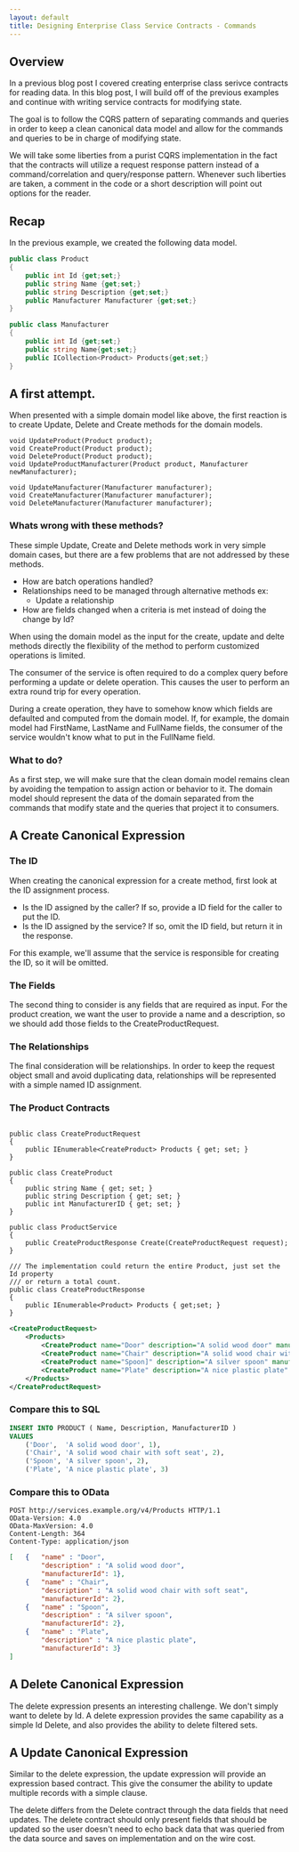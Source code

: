 ```yaml
---
layout: default
title: Designing Enterprise Class Service Contracts - Commands
---
```


## Overview
In a previous blog post I covered creating enterprise class serivce contracts for reading data. 
In this blog post, I will build off of the previous examples and continue with writing service contracts
for modifying state. 

The goal is to follow the CQRS pattern of separating commands and queries in order to keep a clean 
canonical data model and allow for the commands and queries to be in charge of modifying state. 

We will take some liberties from a purist CQRS implementation in the fact that the contracts will 
utilize a request response pattern instead of a command/correlation and query/response pattern. 
Whenever such liberties are taken, a comment in the code or a short description will point out 
options for the reader. 

## Recap

In the previous example, we created the following data model.

```csharp
public class Product
{
    public int Id {get;set;}
    public string Name {get;set;}
    public string Description {get;set;}  
    public Manufacturer Manufacturer {get;set;}
}

public class Manufacturer
{
	public int Id {get;set;}
	public string Name{get;set;}
	public ICollection<Product> Products{get;set;}
}
```

## A first attempt.

When presented with a simple domain model like above, 
the first reaction is to create Update, Delete and Create methods for the domain models.

```CSharp
void UpdateProduct(Product product);
void CreateProduct(Product product);
void DeleteProduct(Product product);
void UpdateProductManufacturer(Product product, Manufacturer newManufacturer);
```

```CSharp
void UpdateManufacturer(Manufacturer manufacturer);
void CreateManufacturer(Manufacturer manufacturer);
void DeleteManufacturer(Manufacturer manufacturer);
```

### Whats wrong with these methods?

These simple Update, Create and Delete methods work in very simple domain cases, 
but there are a few problems that are not addressed by these methods.

* How are batch operations handled?
* Relationships need to be managed through alternative methods ex: 
	* Update a relationship
* How are fields changed when a criteria is met instead of doing the change by Id?
	
When using the domain model as the input for the create, update and delte methods directly
the flexibility of the method to perform customized operations is limited. 

The consumer of the service is often required to do a complex query before performing 
a update or delete operation. This causes the user to perform an extra round trip for every operation. 
 
During a create operation, they have to somehow know which fields are defaulted and computed from 
the domain model. If, for example, the domain model had FirstName, LastName and FullName fields, 
the consumer of the service wouldn't know what to put in the FullName field. 

### What to do?

As a first step, we will make sure that the clean domain model remains clean by avoiding the tempation
to assign action or behavior to it. The domain model should represent the data of the domain
separated from the commands that modify state and the queries that project it to consumers. 

## A Create Canonical Expression

### The ID

When creating the canonical expression for a create method, first look at the ID assignment
process. 

* Is the ID assigned by the caller? If so, provide a ID field for the caller to put the ID.
* Is the ID assigned by the service? If so, omit the ID field, but return it in the response.

For this example, we'll assume that the service is responsible for creating the ID, so it will be omitted.

### The Fields
The second thing to consider is any fields that are required as input. 
For the product creation, we want the user to provide a name and a description, so 
we should add those fields to the CreateProductRequest. 

### The Relationships
The final consideration will be relationships. In order to keep the request object small
and avoid duplicating data, relationships will be represented with a simple named ID assignment. 

### The Product Contracts

```CSharp

public class CreateProductRequest
{
	public IEnumerable<CreateProduct> Products { get; set; }
}

public class CreateProduct
{
	public string Name { get; set; }
	public string Description { get; set; }
	public int ManufacturerID { get; set; }
}

public class ProductService
{
	public CreateProductResponse Create(CreateProductRequest request);
}

/// The implementation could return the entire Product, just set the Id property
/// or return a total count. 
public class CreateProductResponse
{
	public IEnumerable<Product> Products { get;set; }
}

```

```XML
<CreateProductRequest>
	<Products>
		<CreateProduct name="Door" description="A solid wood door" manufacturerId="1" />
		<CreateProduct name="Chair" description="A solid wood chair with soft seat" manufacturerId="2" />
		<CreateProduct name="Spoon]" description="A silver spoon" manufacturerId="2" />
		<CreateProduct name="Plate" description="A nice plastic plate" manufacturerId="3" />
	</Products>
</CreateProductRequest>
```

### Compare this to SQL

```SQL
INSERT INTO PRODUCT ( Name, Description, ManufacturerID )
VALUES
	('Door',  'A solid wood door', 1),
	('Chair', 'A solid wood chair with soft seat', 2),
	('Spoon', 'A silver spoon', 2),
	('Plate', 'A nice plastic plate', 3)
```

### Compare this to OData

```
POST http://services.example.org/v4/Products HTTP/1.1
OData-Version: 4.0
OData-MaxVersion: 4.0
Content-Length: 364
Content-Type: application/json
```

```JSON
[	{	"name" : "Door",
		"description" : "A solid wood door",
		"manufacturerId": 1},
	{	"name" : "Chair",
		"description" : "A solid wood chair with soft seat",
		"manufacturerId": 2},
	{	"name" : "Spoon",
		"description" : "A silver spoon",
		"manufacturerId": 2},
	{	"name" : "Plate",
		"description" : "A nice plastic plate",
		"manufacturerId": 3}
]
```

## A Delete Canonical Expression

The delete expression presents an interesting challenge. We don't simply want to delete
by Id. A delete expression provides the same capability as a simple Id Delete, and also 
provides the ability to delete filtered sets. 


## A Update Canonical Expression

Similar to the delete expression, the update expression will provide an expression based
contract. This give the consumer the ability to update multiple records with a simple clause. 

The delete differs from the Delete contract through the data fields that need updates. 
The delete contract should only present fields that should be updated so the user doesn't need
to echo back data that was queried from the data source and saves on implementation and on the wire cost. 

